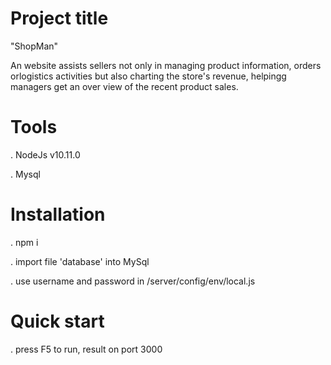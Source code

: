 # Project title
"ShopMan"

An website assists sellers not only in managing product information, orders orlogistics activities but also charting the store's revenue, helpingg managers get an over view of the recent product sales.
# Tools
. NodeJs v10.11.0

. Mysql
# Installation
. npm i

. import file 'database' into MySql

. use username and password in /server/config/env/local.js
# Quick start

. press F5 to run, result on port 3000


